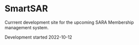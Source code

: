# SmartSAR

Currrent development site for the upcoming SARA Membership management system. 

Development started 2022-10-12
